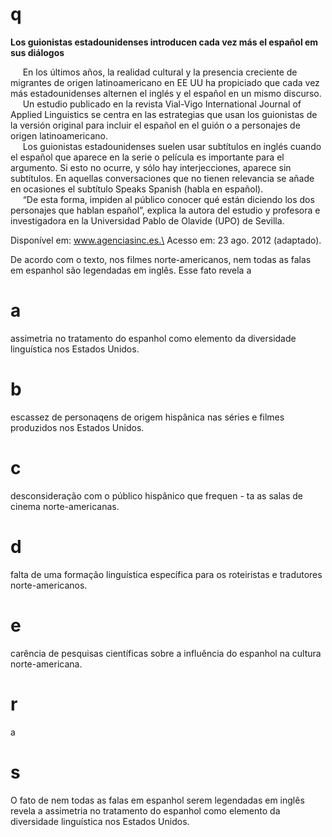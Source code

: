 # q
**Los guionistas estadounidenses introducen cada vez más el español em sus diálogos**

     En los últimos años, la realidad cultural y la presencia creciente de migrantes de origen latinoamericano en EE UU ha propiciado que cada vez más estadounidenses alternen el inglés y el español en un mismo discurso.\
     Un estudio publicado en la revista Vial-Vigo International Journal of Applied Linguistics se centra en las estrategias que usan los guionistas de la versión original para incluir el español en el guión o a personajes de origen latinoamericano.\
     Los guionistas estadounidenses suelen usar subtítulos en inglés cuando el español que aparece en la serie o película es importante para el argumento. Si esto no ocurre, y sólo hay interjecciones, aparece sin subtítulos. En aquellas conversaciones que no tienen relevancia se añade en ocasiones el subtítulo Speaks Spanish (habla en español).\
     “De esta forma, impiden al público conocer qué están diciendo los dos personajes que hablan español”, explica la autora del estudio y profesora e investigadora en la Universidad Pablo de Olavide (UPO) de Sevilla.

Disponível em: www.agenciasinc.es.\
Acesso em: 23 ago. 2012 (adaptado).

De acordo com o texto, nos filmes norte-americanos, nem todas as falas em espanhol são legendadas em inglês. Esse fato revela a

# a
assimetria no tratamento do espanhol como elemento da diversidade linguística nos Estados Unidos.

# b
escassez de personaqens de origem hispânica nas séries e filmes produzidos nos Estados Unidos.

# c
desconsideração com o público hispânico que frequen - ta as salas de cinema norte-americanas.

# d
falta de uma formação linguística específica para os roteiristas e tradutores norte-americanos.

# e
carência de pesquisas científicas sobre a influência do espanhol na cultura norte-americana.

# r
a

# s
O fato de nem todas as falas em espanhol serem legendadas em inglês revela a assimetria no tratamento do espanhol como elemento da diversidade linguística nos Estados Unidos.

